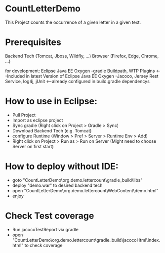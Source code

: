 # CountLetterDemo
This Project counts the occurrence of a given letter in a given text.

# Prerequisites
Backend Tech (Tomcat, Jboss, Wildfly, ...)
Browser (Firefox, Edge, Chrome, ...)

for development: Eclipse Java EE Oxygen
  -gradle Buildpath, WTP Plugins                 <--Included in latest Version of Eclipse Java EE Oxygen
  -Jacoco, Jersey Rest Service, log4j, jUnit     <--already configured in build.gradle dependencys
   
# How to use in Eclipse:   
- Pull Project
- Import as eclipse project
- Sync gradle (Right click on Project > Gradle > Sync)
- Download Backend Tech (e.g. Tomcat)
- configure Runtime (Window > Pref > Server > Runtime Env > Add)
- Right click on Project > Run as > Run on Server (Might need to choose Server on first start)

# How to deploy without IDE: 
- goto "CountLetterDemo\org.demo.lettercount\gradle_build\libs"
- deploy "demo.war" to desired backend tech
- open "CountLetterDemo\org.demo.lettercount\WebContent\demo.html"
- enjoy

# Check Test coverage
- Run jacocoTestReport via gradle
- open "CountLetterDemo\org.demo.lettercount\gradle_build\jacocoHtml\index.html" to check coverage
